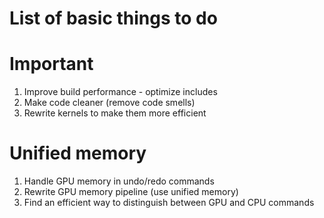 # List of basic things to do
# Important
1. Improve build performance - optimize includes
2. Make code cleaner (remove code smells)
3. Rewrite kernels to make them more efficient

# Unified memory
1. Handle GPU memory in undo/redo commands
2. Rewrite GPU memory pipeline (use unified memory)
3. Find an efficient way to distinguish between GPU and CPU commands